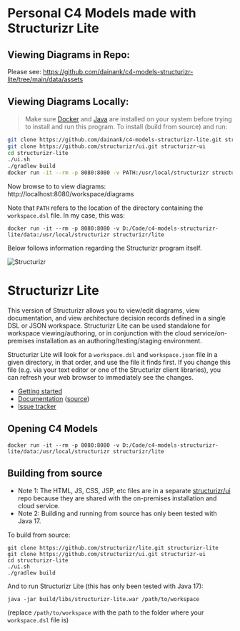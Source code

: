 # Personal C4 Models made with Structurizr Lite
## Viewing Diagrams in Repo:
Please see: https://github.com/dainank/c4-models-structurizr-lite/tree/main/data/assets

## Viewing Diagrams Locally:
> Make sure [Docker](https://docs.docker.com/get-docker/) and [Java](https://www.theserverside.com/blog/Coffee-Talk-Java-News-Stories-and-Opinions/How-do-I-install-Java-on-Windows) are installed on your system before trying to install and run this program.
To install (build from source) and run:
```sh
git clone https://github.com/dainank/c4-models-structurizr-lite.git structurizr-lite
git clone https://github.com/structurizr/ui.git structurizr-ui
cd structurizr-lite
./ui.sh
./gradlew build
docker run -it --rm -p 8080:8080 -v PATH:/usr/local/structurizr structurizr/lite
```
Now browse to to view diagrams: http://localhost:8080/workspace/diagrams

Note that `PATH` refers to the location of the directory containing the `workspace.dsl` file. In my case, this was:

 `docker run -it --rm -p 8080:8080 -v D:/Code/c4-models-structurizr-lite/data:/usr/local/structurizr structurizr/lite`

Below follows information regarding the Structurizr program itself.

![Structurizr](https://static.structurizr.com/img/structurizr-banner.png)

# Structurizr Lite

This version of Structurizr allows you to view/edit diagrams, view documentation, and view architecture decision records defined in a single DSL or JSON workspace.
Structurizr Lite can be used standalone for workspace viewing/authoring, or in conjunction with the cloud service/on-premises installation as an authoring/testing/staging environment.

Structurizr Lite will look for a `workspace.dsl` and `workspace.json` file in a given directory, in that order, and use the file it finds first.
If you change this file (e.g. via your text editor or one of the Structurizr client libraries), you can refresh your web browser to immediately see the changes.

- [Getting started](https://structurizr.com/share/76352/documentation#getting-started)
- [Documentation](https://structurizr.com/share/76352/documentation) ([source](docs))
- [Issue tracker](https://github.com/structurizr/lite/issues)

## Opening C4 Models
`docker run -it --rm -p 8080:8080 -v D:/Code/c4-models-structurizr-lite/data:/usr/local/structurizr structurizr/lite`

## Building from source

- Note 1: The HTML, JS, CSS, JSP, etc files are in a separate [structurizr/ui](https://github.com/structurizr/ui) repo because they are shared with the on-premises installation and cloud service.
- Note 2: Building and running from source has only been tested with Java 17.

To build from source:

```
git clone https://github.com/structurizr/lite.git structurizr-lite
git clone https://github.com/structurizr/ui.git structurizr-ui
cd structurizr-lite
./ui.sh
./gradlew build
```

And to run Structurizr Lite (this has only been tested with Java 17):

```
java -jar build/libs/structurizr-lite.war /path/to/workspace
```

(replace `/path/to/workspace` with the path to the folder where your `workspace.dsl` file is)